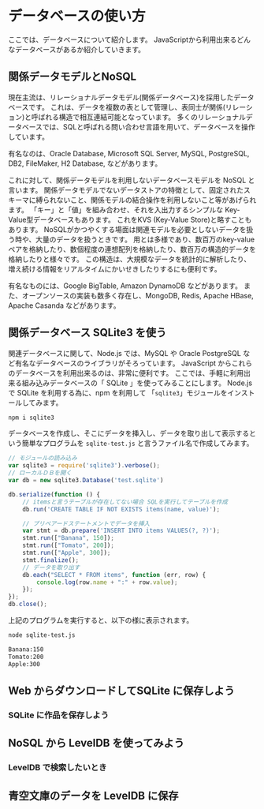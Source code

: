 # データベースの使い方

ここでは、データベースについて紹介します。
JavaScriptから利用出来るどんなデータベースがあるか紹介していきます。

## 関係データモデルとNoSQL

現在主流は、リレーショナルデータモデル(関係データベース)を採用したデータベースです。
これは、データを複数の表として管理し、表同士が関係(リレーション)と呼ばれる構造で相互連結可能となっています。
多くのリレーショナルデータベースでは、SQLと呼ばれる問い合わせ言語を用いて、データベースを操作しています。

有名なのは、Oracle Database, Microsoft SQL Server, MySQL, PostgreSQL, DB2, FileMaker, H2 Database, などがあります。

これに対して、関係データモデルを利用しないデータベースモデルを NoSQL と言います。
関係データモデルでないデータストアの特徴として、固定されたスキーマに縛られないこと、関係モデルの結合操作を利用しないこと等があげられます。
「キー」と「値」を組み合わせ、それを入出力するシンプルな Key-Value型データベースもあります。
これをKVS (Key-Value Store)と略すこともあります。
NoSQLがかつやくする場面は関連モデルを必要としないデータを扱う時や、大量のデータを扱うときです。
用とは多様であり、数百万のkey-value ペアを格納したり、数個程度の連想配列を格納したり、数百万の構造的データを格納したりと様々です。
この構造は、大規模なデータを統計的に解析したり、増え続ける情報をリアルタイムにかいせきしたりするにも便利です。

有名なものには、Google BigTable, Amazon DynamoDB などがあります。
また、オープンソースの実装も数多く存在し、MongoDB, Redis, Apache HBase, Apache Casanda などがあります。

## 関係データベース SQLite3 を使う

関連データベースに関して、Node.js では、MySQL や Oracle PostgreSQL など有名なデータベースのライブラリがそろっています。
JavaScript からこれらのデータベースを利用出来るのは、非常に便利です。
ここでは、手軽に利用出来る組み込みデータベースの「 SQLite 」を使ってみることにします。
Node.js で SQLite を利用する為に、npm を利用して 「`sqlite3`」モジュールをインストールしてみます。
```bash
npm i sqlite3
```
データベースを作成し、そこにデータを挿入し、データを取り出して表示するという簡単なプログラムを `sqlite-test.js` と言うファイル名で作成してみます。
```javascript
// モジュールの読み込み
var sqlite3 = require('sqlite3').verbose();
// ローカルＤＢを開く
var db = new sqlite3.Database('test.sqlite')

db.serialize(function () {
	// itemsと言うテーブルが存在してない場合 SQLを実行してテーブルを作成
	db.run('CREATE TABLE IF NOT EXISTS items(name, value)');

	// プリペアードステートメントでデータを挿入
	var stmt = db.prepare('INSERT INTO items VALUES(?, ?)');
	stmt.run(["Banana", 150]);
	stmt.run(["Tomato", 200]);
	stmt.run(["Apple", 300]);
	stmt.finalize();
	// データを取り出す
	db.each("SELECT * FROM items", function (err, row) {
		console.log(row.name + ":" + row.value);
	});
});
db.close();
```
上記のプログラムを実行すると、以下の様に表示されます。
```bash
node sqlite-test.js 
```
```bash
Banana:150
Tomato:200
Apple:300
```

## Web からダウンロードしてSQLite に保存しよう
### SQLite に作品を保存しよう

## NoSQL から LevelDB を使ってみよう
### LevelDB で検索したいとき

## 青空文庫のデータを LevelDB に保存

